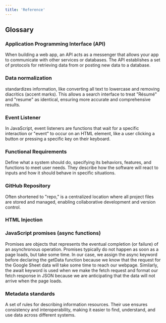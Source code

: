 ```yaml
---
title: 'Reference'
---
```


## Glossary

### Application Programming Interface (API)
When building a web app, an API acts as a messenger that allows your app to communicate with other services or databases. The API establishes a set of protocols for retrieving data from or posting new data to a database.

### Data normalization
standardizes information, like converting all text to lowercase and removing diacritics (accent marks). This allows a search interface to treat "Résumé" and "resume" as identical, ensuring more accurate and comprehensive results.

### Event Listener 
In JavaScript, event listeners are functions that wait for a specific interaction or "event" to occur on an HTML element, like a user clicking a button or pressing a specific key on their keyboard.

### Functional Requirements
Define what a system should do, specifying its behaviors, features, and functions to meet user needs. They describe how the software will react to inputs and how it should behave in specific situations.

### GitHub Repository
Often shortened to "repo," is a centralized location where all project files are stored and managed, enabling collaborative development and version control.

### HTML Injection

### JavaScript promises (async functions)
Promises are objects that represents the eventual completion (or failure) of an asynchronous operation. Promises typically do not happen as soon as a page loads, but take some time. In our case, we assign the async keyword before declaring the getData function because we know that the request for the Google Sheet data will take some time to reach our webpage. Similarly, the await keyword is used when we make the fetch request and format our fetch response in JSON because we are anticipating that the data will not arrive when the page loads.

### Metadata standards
A set of rules for describing information resources. Their use ensures consistency and interoperability, making it easier to find, understand, and use data across different systems.








